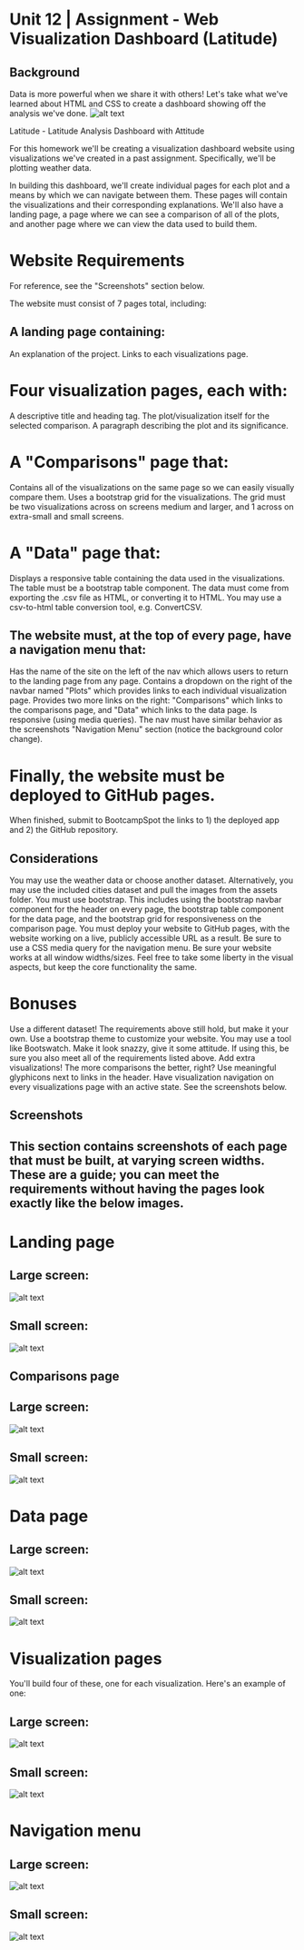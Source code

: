 # Unit 12 | Assignment - Web Visualization Dashboard (Latitude)


## Background

 Data is more powerful when we share it with others! Let's take what we've learned about HTML and CSS to create a dashboard showing off the analysis we've done.
![alt text](https://github.com/modelobootcamp/Unit-12-Assignment---Web-Visualization-Dashboard-Latitude-/blob/master/landingResize.png "Data is more powerful when we share it with others! Let's take what we've learned about HTML and CSS to create a dashboard showing off the analysis we've done.")

Latitude - Latitude Analysis Dashboard with Attitude

For this homework we'll be creating a visualization dashboard website using visualizations we've created in a past assignment. Specifically, we'll be plotting weather data.

In building this dashboard, we'll create individual pages for each plot and a means by which we can navigate between them. These pages will contain the visualizations and their corresponding explanations. We'll also have a landing page, a page where we can see a comparison of all of the plots, and another page where we can view the data used to build them.


# Website Requirements

For reference, see the "Screenshots" section below.

The website must consist of 7 pages total, including:


## A landing page containing:


An explanation of the project.
Links to each visualizations page.


# Four visualization pages, each with:


A descriptive title and heading tag.
The plot/visualization itself for the selected comparison.
A paragraph describing the plot and its significance.


# A "Comparisons" page that:


Contains all of the visualizations on the same page so we can easily visually compare them.
Uses a bootstrap grid for the visualizations.
The grid must be two visualizations across on screens medium and larger, and 1 across on extra-small and small screens.


# A "Data" page that:


Displays a responsive table containing the data used in the visualizations.
The table must be a bootstrap table component.
The data must come from exporting the .csv file as HTML, or converting it to HTML. You may use a csv-to-html table conversion tool, e.g. ConvertCSV.




## The website must, at the top of every page, have a navigation menu that:


Has the name of the site on the left of the nav which allows users to return to the landing page from any page.
Contains a dropdown on the right of the navbar named "Plots" which provides links to each individual visualization page.
Provides two more links on the right: "Comparisons" which links to the comparisons page, and "Data" which links to the data page.
Is responsive (using media queries). The nav must have similar behavior as the screenshots "Navigation Menu" section (notice the background color change).


# Finally, the website must be deployed to GitHub pages.

When finished, submit to BootcampSpot the links to 1) the deployed app and 2) the GitHub repository.


## Considerations


You may use the weather data or choose another dataset. Alternatively, you may use the included cities dataset and pull the images from the assets folder.
You must use bootstrap. This includes using the bootstrap navbar component for the header on every page, the bootstrap table component for the data page, and the bootstrap grid for responsiveness on the comparison page.
You must deploy your website to GitHub pages, with the website working on a live, publicly accessible URL as a result.
Be sure to use a CSS media query for the navigation menu.
Be sure your website works at all window widths/sizes.
Feel free to take some liberty in the visual aspects, but keep the core functionality the same.



# Bonuses


Use a different dataset! The requirements above still hold, but make it your own.
Use a bootstrap theme to customize your website. You may use a tool like Bootswatch. Make it look snazzy, give it some attitude. If using this, be sure you also meet all of the requirements listed above.
Add extra visualizations! The more comparisons the better, right?
Use meaningful glyphicons next to links in the header.
Have visualization navigation on every visualizations page with an active state. See the screenshots below.



## Screenshots

## This section contains screenshots of each page that must be built, at varying screen widths. These are a guide; you can meet the requirements without having the pages look exactly like the below images.


# Landing page

## Large screen:
![alt text](https://github.com/modelobootcamp/Unit-12-Assignment---Web-Visualization-Dashboard-Latitude-/blob/master/landing-lg.png "Data is more powerful when we share it with others! Let's take what we've learned about HTML and CSS to create a dashboard showing off the analysis we've done.")
## Small screen:
![alt text](https://github.com/modelobootcamp/Unit-12-Assignment---Web-Visualization-Dashboard-Latitude-/blob/master/landing-sm.png "Data is more powerful when we share it with others! Let's take what we've learned about HTML and CSS to create a dashboard showing off the analysis we've done.")

## Comparisons page

## Large screen:

![alt text](https://github.com/modelobootcamp/Unit-12-Assignment---Web-Visualization-Dashboard-Latitude-/blob/master/comparison-lg.png "Data is more powerful when we share it with others! Let's take what we've learned about HTML and CSS to create a dashboard showing off the analysis we've done.")

## Small screen:


![alt text](https://github.com/modelobootcamp/Unit-12-Assignment---Web-Visualization-Dashboard-Latitude-/blob/master/comparison-sm.png)

# Data page

## Large screen:

![alt text](https://github.com/modelobootcamp/Unit-12-Assignment---Web-Visualization-Dashboard-Latitude-/blob/master/data-lg.png "Data is more powerful when we share it with others! Let's take what we've learned about HTML and CSS to create a dashboard showing off the analysis we've done.")


## Small screen:
![alt text](https://github.com/modelobootcamp/Unit-12-Assignment---Web-Visualization-Dashboard-Latitude-/blob/master/data-sm.png "Data is more powerful when we share it with others! Let's take what we've learned about HTML and CSS to create a dashboard showing off the analysis we've done.")


# Visualization pages

You'll build four of these, one for each visualization. Here's an example of one:

## Large screen:
![alt text](https://github.com/modelobootcamp/Unit-12-Assignment---Web-Visualization-Dashboard-Latitude-/blob/master/visualize-lg.png "Data is more powerful when we share it with others! Let's take what we've learned about HTML and CSS to create a dashboard showing off the analysis we've done.")

## Small screen:
![alt text](https://github.com/modelobootcamp/Unit-12-Assignment---Web-Visualization-Dashboard-Latitude-/blob/master/visualize-sm.png "Data is more powerful when we share it with others! Let's take what we've learned about HTML and CSS to create a dashboard showing off the analysis we've done.")

# Navigation menu

## Large screen:
![alt text](https://github.com/modelobootcamp/Unit-12-Assignment---Web-Visualization-Dashboard-Latitude-/blob/master/nav-lg.png "Data is more powerful when we share it with others! Let's take what we've learned about HTML and CSS to create a dashboard showing off the analysis we've done.")

## Small screen:
![alt text](https://github.com/modelobootcamp/Unit-12-Assignment---Web-Visualization-Dashboard-Latitude-/blob/master/nav-sm.png "Data is more powerful when we share it with others! Let's take what we've learned about HTML and CSS to create a dashboard showing off the analysis we've done.")
